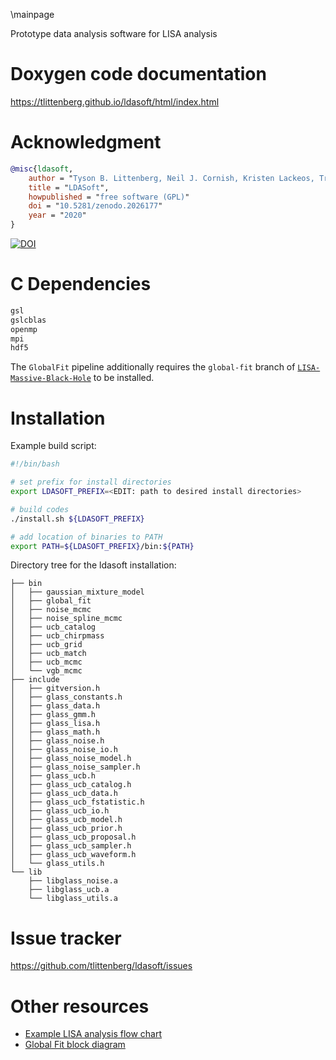 \mainpage

Prototype data analysis software for LISA analysis

# Doxygen code documentation
https://tlittenberg.github.io/ldasoft/html/index.html

# Acknowledgment

```bibtex
@misc{ldasoft,
	author = "Tyson B. Littenberg, Neil J. Cornish, Kristen Lackeos, Travis Robson",
	title = "LDASoft",
	howpublished = "free software (GPL)"
	doi = "10.5281/zenodo.2026177"
	year = "2020"
}
```

[![DOI](https://zenodo.org/badge/DOI/10.5281/zenodo.2026177.svg)](https://doi.org/10.5281/zenodo.2026177)

# C Dependencies 
```bash
gsl
gslcblas
openmp
mpi
hdf5
```
The `GlobalFit` pipeline additionally requires the `global-fit` branch of [`LISA-Massive-Black-Hole`](https://github.com/eXtremeGravityInstitute/LISA-Massive-Black-Hole/tree/global-fit) to be installed.

# Installation

Example build script:
```bash
#!/bin/bash

# set prefix for install directories
export LDASOFT_PREFIX=<EDIT: path to desired install directories>

# build codes
./install.sh ${LDASOFT_PREFIX}

# add location of binaries to PATH 
export PATH=${LDASOFT_PREFIX}/bin:${PATH}
```

Directory tree for the ldasoft installation:
```
├── bin
│   ├── gaussian_mixture_model
│   ├── global_fit
│   ├── noise_mcmc
│   ├── noise_spline_mcmc
│   ├── ucb_catalog
│   ├── ucb_chirpmass
│   ├── ucb_grid
│   ├── ucb_match
│   ├── ucb_mcmc
│   └── vgb_mcmc
├── include
│   ├── gitversion.h
│   ├── glass_constants.h
│   ├── glass_data.h
│   ├── glass_gmm.h
│   ├── glass_lisa.h
│   ├── glass_math.h
│   ├── glass_noise.h
│   ├── glass_noise_io.h
│   ├── glass_noise_model.h
│   ├── glass_noise_sampler.h
│   ├── glass_ucb.h
│   ├── glass_ucb_catalog.h
│   ├── glass_ucb_data.h
│   ├── glass_ucb_fstatistic.h
│   ├── glass_ucb_io.h
│   ├── glass_ucb_model.h
│   ├── glass_ucb_prior.h
│   ├── glass_ucb_proposal.h
│   ├── glass_ucb_sampler.h
│   ├── glass_ucb_waveform.h
│   └── glass_utils.h
└── lib
    ├── libglass_noise.a
    ├── libglass_ucb.a
    └── libglass_utils.a

```


# Issue tracker
https://github.com/tlittenberg/ldasoft/issues

# Other resources
 + [Example LISA analysis flow chart](https://www.draw.io/#Htlittenberg%2Fldasoft%2Fmaster%2FLISADataFlow.drawio)
 + [Global Fit block diagram](https://app.diagrams.net/#Htlittenberg%2Fldasoft%2Fmaster%2FGlobalFit.drawio)
